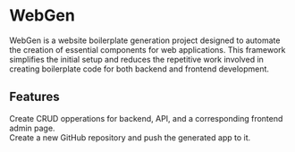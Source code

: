 # WebGen

WebGen is a website boilerplate generation project designed to automate the creation of essential components for web applications. This framework simplifies the initial setup and reduces the repetitive work involved in creating boilerplate code for both backend and frontend development.

## Features
Create CRUD opperations for backend, API, and a corresponding frontend admin page.  
Create a new GitHub repository and push the generated app to it.  